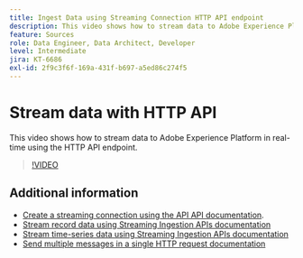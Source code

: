 ```yaml
---
title: Ingest Data using Streaming Connection HTTP API endpoint
description: This video shows how to stream data to Adobe Experience Platform in real-time using the HTTP API endpoint.
feature: Sources
role: Data Engineer, Data Architect, Developer
level: Intermediate
jira: KT-6686
exl-id: 2f9c3f6f-169a-431f-b697-a5ed86c274f5
---
```

# Stream data with HTTP API 

This video shows how to stream data to Adobe Experience Platform in real-time using the HTTP API endpoint. 

>[!VIDEO](https://video.tv.adobe.com/v/331028?learn=on&enablevpops)

## Additional information

* [Create a streaming connection using the API API documentation](https://experienceleague.adobe.com/docs/experience-platform/sources/api-tutorials/create/streaming/http.html).
* [Stream record data using Streaming Ingestion APIs documentation](https://experienceleague.adobe.com/docs/experience-platform/ingestion/tutorials/streaming-record-data.html)
* [Stream time-series data using Streaming Ingestion APIs documentation](https://experienceleague.adobe.com/docs/experience-platform/ingestion/tutorials/streaming-time-series-data.html)
* [Send multiple messages in a single HTTP request documentation](https://experienceleague.adobe.com/docs/experience-platform/ingestion/tutorials/streaming-multiple-messages.html)
